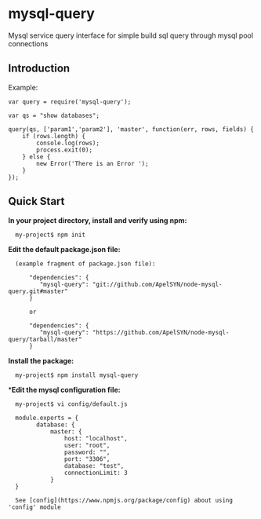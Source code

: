 mysql-query
===========

Mysql service query interface for simple build sql query through mysql pool connections


Introduction
------------

Example:
```
var query = require('mysql-query');

var qs = "show databases";

query(qs, ['param1','param2'], 'master', function(err, rows, fields) {
    if (rows.length) {
        console.log(rows);
        process.exit(0);
    } else {
        new Error('There is an Error ');
    }
});
```


Quick Start
-----------

**In your project directory, install and verify using npm:**

      my-project$ npm init

**Edit the default package.json file:**

      (example fragment of package.json file):
```
      "dependencies": {
         "mysql-query": "git://github.com/ApelSYN/node-mysql-query.git#master"
      }

      or

      "dependencies": {
         "mysql-query": "https://github.com/ApelSYN/node-mysql-query/tarball/master"
      }
```

**Install the package:**

      my-project$ npm install mysql-query

***Edit the mysql configuration file:**

      my-project$ vi config/default.js

      module.exports = {
            database: {
                master: {
                    host: "localhost",
                    user: "root",
                    password: "",
                    port: "3306",
                    database: "test",
                    connectionLimit: 3
                }
      }

      See [config](https://www.npmjs.org/package/config) about using 'config' module
